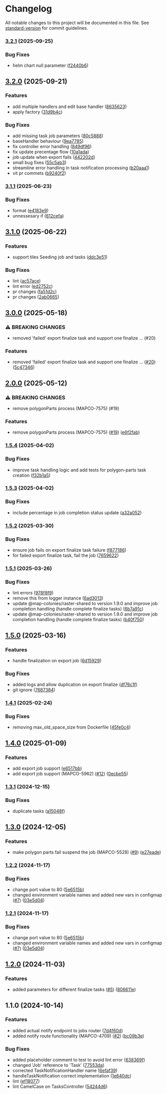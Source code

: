 # Changelog

All notable changes to this project will be documented in this file. See [standard-version](https://github.com/conventional-changelog/standard-version) for commit guidelines.

### [3.2.1](https://github.com/MapColonies/job-tracker/compare/v3.2.0...v3.2.1) (2025-09-25)


### Bug Fixes

* helm chart null parameter ([f2440b6](https://github.com/MapColonies/job-tracker/commit/f2440b60354e9ce6c661e0a1e973adda3e068fc7))

## [3.2.0](https://github.com/MapColonies/job-tracker/compare/v3.1.1...v3.2.0) (2025-09-21)


### Features

* add multiple handlers and edit base handler ([8635623](https://github.com/MapColonies/job-tracker/commit/8635623387047f692937db924c0d0ca4e6b64195))
* apply factory ([31d9b4c](https://github.com/MapColonies/job-tracker/commit/31d9b4c1fc93c1cec1bc24f3deebea16abb3b0dd))


### Bug Fixes

* add missing task job parameters ([80c5888](https://github.com/MapColonies/job-tracker/commit/80c58889e4a024290fb1ac5c09cadb08f9dd9646))
* baseHandler behaviour ([9ea7785](https://github.com/MapColonies/job-tracker/commit/9ea7785dd18f83f387377e6bc8bb9f28d7550928))
* fix controller error handling ([849df96](https://github.com/MapColonies/job-tracker/commit/849df96ea5c19a8d2b6c60b1c93b89144a008d2a))
* fix update precentage flow ([10a1ada](https://github.com/MapColonies/job-tracker/commit/10a1ada1df51cec879dcc27d9dd7cfd621c49b75))
* job update when export fails ([442202d](https://github.com/MapColonies/job-tracker/commit/442202d705bc181e3de79ce79dc69f48931900c7))
* small bug fixes ([55c5ab3](https://github.com/MapColonies/job-tracker/commit/55c5ab3ea5b4f63784bd16ecf124d93ca8324692))
* streamline error handling in task notification processing ([b20aaa1](https://github.com/MapColonies/job-tracker/commit/b20aaa11ce31db3cb69a5987e21e7ee53f44fccb))
* vit pr commets ([b9240f2](https://github.com/MapColonies/job-tracker/commit/b9240f2b341057a98b5b530c42d4c1dcc65adcf3))

### [3.1.1](https://github.com-personal/MapColonies/job-tracker/compare/v3.1.0...v3.1.1) (2025-06-23)


### Bug Fixes

* format ([e4183e9](https://github.com-personal/MapColonies/job-tracker/commit/e4183e9719f671135f2b62715e92772e0b36621b))
* unnessesary if ([612cefa](https://github.com-personal/MapColonies/job-tracker/commit/612cefa8f76859ce8c7c75362a66047177766d64))

## [3.1.0](https://github.com-personal/MapColonies/job-tracker/compare/v3.0.0...v3.1.0) (2025-06-22)


### Features

* support tiles Seeding job and tasks ([ddc3e51](https://github.com-personal/MapColonies/job-tracker/commit/ddc3e51d48d3506326e2fbab78a0ddb4679eba95))


### Bug Fixes

* lint ([ac57ace](https://github.com-personal/MapColonies/job-tracker/commit/ac57ace275ef650775f2be075fcf574c55cc69e5))
* lint error ([ed2752c](https://github.com-personal/MapColonies/job-tracker/commit/ed2752c3360a21ff796c7c8a5bfc1b4b035e572e))
* pr changes ([fa51d2c](https://github.com-personal/MapColonies/job-tracker/commit/fa51d2ceb5792c280c04eff1d4b01d25410b4369))
* pr changes ([2ab0665](https://github.com-personal/MapColonies/job-tracker/commit/2ab0665035d2b4869ee3d956421b2ff96ca37f59))

## [3.0.0](https://github.com/MapColonies/job-tracker/compare/v2.0.0...v3.0.0) (2025-05-18)


### ⚠ BREAKING CHANGES

* removed 'failed' export finalize task and support one finalize … (#20)

### Features

* removed 'failed' export finalize task and support one finalize … ([#20](https://github.com/MapColonies/job-tracker/issues/20)) ([5c47346](https://github.com/MapColonies/job-tracker/commit/5c47346e833fcfaf3724c71f5504dede0174c563))

## [2.0.0](https://github.com/MapColonies/job-tracker/compare/v1.5.4...v2.0.0) (2025-05-12)


### ⚠ BREAKING CHANGES

* remove polygonParts process  (MAPCO-7575) (#19)

### Features

* remove polygonParts process  (MAPCO-7575) ([#19](https://github.com/MapColonies/job-tracker/issues/19)) ([e6f2fab](https://github.com/MapColonies/job-tracker/commit/e6f2fabf0058be2224183d1a11b60cceb6c2b880))

### [1.5.4](https://github.com/MapColonies/job-tracker/compare/v1.5.3...v1.5.4) (2025-04-02)


### Bug Fixes

* improve task handling logic and add tests for polygon-parts task creation ([f32b1a5](https://github.com/MapColonies/job-tracker/commit/f32b1a5ae6cc04fb2214754d93f6c6673947be3a))

### [1.5.3](https://github.com/MapColonies/job-tracker/compare/v1.5.2...v1.5.3) (2025-04-02)


### Bug Fixes

* include percentage in job completion status update ([a32a052](https://github.com/MapColonies/job-tracker/commit/a32a052889d2b61024984624f975ee63b9b9ed43))

### [1.5.2](https://github.com/MapColonies/job-tracker/compare/v1.5.1...v1.5.2) (2025-03-30)


### Bug Fixes

* ensure job fails on export finalize task failure ([f877186](https://github.com/MapColonies/job-tracker/commit/f87718681ab3922f899c2709d56c657f850992fb))
* for failed export finalize task, fail the job ([7659622](https://github.com/MapColonies/job-tracker/commit/7659622626983917a2e1b172024b356811de05dd))

### [1.5.1](https://github.com/MapColonies/job-tracker/compare/v1.5.0...v1.5.1) (2025-03-26)


### Bug Fixes

* lint errors ([978f8f9](https://github.com/MapColonies/job-tracker/commit/978f8f96647de28b2412d9fa9b2fffcc1519197a))
* remove this from logger instance ([6ad3013](https://github.com/MapColonies/job-tracker/commit/6ad3013d233061d9ceecd7e928c7812d7b107748))
* update @map-colonies/raster-shared to version 1.9.0 and improve job completion handling (handle complete finalize tasks) ([6b7a91c](https://github.com/MapColonies/job-tracker/commit/6b7a91c3e5fd2e15cf6f06031091c4804bf736be))
* update @map-colonies/raster-shared to version 1.9.0 and improve job completion handling (handle complete finalize tasks) ([b40f750](https://github.com/MapColonies/job-tracker/commit/b40f750c69b4396ca1e95b2605016e0365b9bd16))

## [1.5.0](https://github.com/MapColonies/job-tracker/compare/v1.4.1...v1.5.0) (2025-03-16)


### Features

* handle finalization on export job ([6d15929](https://github.com/MapColonies/job-tracker/commit/6d15929003b7378957c48e0f04bf821a35a9a68d))


### Bug Fixes

* added logs and allow duplication on export finalize ([df76c1f](https://github.com/MapColonies/job-tracker/commit/df76c1f8ab9c10502cb2ebf6cfa499e78900a299))
* git ignore ([7687384](https://github.com/MapColonies/job-tracker/commit/76873840cfad0e98d7d864809ce206e27383f0a1))

### [1.4.1](https://github.com/MapColonies/job-tracker/compare/v1.4.0...v1.4.1) (2025-02-24)


### Bug Fixes

* removing max_old_space_size from Dockerfile ([45fe0c4](https://github.com/MapColonies/job-tracker/commit/45fe0c466e2f7764efa60f7f1ca2c3a067a2596a))

## [1.4.0](https://github.com/MapColonies/job-tracker/compare/v1.3.1...v1.4.0) (2025-01-09)


### Features

* add export job support ([e6517bb](https://github.com/MapColonies/job-tracker/commit/e6517bb10b55c09381bc04c0325531fae6280102))
* add export job support (MAPCO-5962) ([#12](https://github.com/MapColonies/job-tracker/issues/12)) ([0ecbe55](https://github.com/MapColonies/job-tracker/commit/0ecbe55374ea5b620308b5be3fffae71e4881165))

### [1.3.1](https://github.com/MapColonies/job-tracker/compare/v1.3.0...v1.3.1) (2024-12-15)


### Bug Fixes

* duplicate tasks ([a15048f](https://github.com/MapColonies/job-tracker/commit/a15048f0df80fa7da72d57614944ccc21c02b72e))

## [1.3.0](https://github.com/MapColonies/job-tracker/compare/v1.2.2...v1.3.0) (2024-12-05)


### Features

* make polygon parts fail suspend the job (MAPCO-5528) ([#9](https://github.com/MapColonies/job-tracker/issues/9)) ([e27eade](https://github.com/MapColonies/job-tracker/commit/e27eade0e3abd7b074162d446b91db32f740edb5))

### [1.2.2](https://github.com/MapColonies/job-tracker/compare/v1.2.0...v1.2.2) (2024-11-17)


### Bug Fixes

* change port value to 80 ([5e6515b](https://github.com/MapColonies/job-tracker/commit/5e6515b922080ea124b1323c3efc7e56df933c10))
* changed environment variable names and added new vars in configmap ([#7](https://github.com/MapColonies/job-tracker/issues/7)) ([03e5d04](https://github.com/MapColonies/job-tracker/commit/03e5d043e851c91a79a5e611c7efce41da91e06c))

### [1.2.1](https://github.com/MapColonies/job-tracker/compare/v1.2.0...v1.2.1) (2024-11-17)


### Bug Fixes

* change port value to 80 ([5e6515b](https://github.com/MapColonies/job-tracker/commit/5e6515b922080ea124b1323c3efc7e56df933c10))
* changed environment variable names and added new vars in configmap ([#7](https://github.com/MapColonies/job-tracker/issues/7)) ([03e5d04](https://github.com/MapColonies/job-tracker/commit/03e5d043e851c91a79a5e611c7efce41da91e06c))

## [1.2.0](https://github.com/MapColonies/job-tracker/compare/v1.1.0...v1.2.0) (2024-11-03)


### Features

* added parameters for different finalize tasks ([#5](https://github.com/MapColonies/job-tracker/issues/5)) ([806611e](https://github.com/MapColonies/job-tracker/commit/806611e2d97cc654083f6df72f3f24d004f84104))

## 1.1.0 (2024-10-14)


### Features

* added actual notify endpoint to jobs router ([7d4f60d](https://github.com/MapColonies/job-tracker/commit/7d4f60d972ba60dca264738165b185c8eaa690a3))
* added notify route functionality (MAPCO-4709) ([#2](https://github.com/MapColonies/job-tracker/issues/2)) ([bc09b3e](https://github.com/MapColonies/job-tracker/commit/bc09b3e5eef4286c854a4f93d4ec2576adcf7eac))


### Bug Fixes

* added placeholder comment to test to avoid lint error ([638369f](https://github.com/MapColonies/job-tracker/commit/638369f939abd5e5ff471a8f261c0359c8c56be8))
* changed 'Job' reference to 'Task' ([77553da](https://github.com/MapColonies/job-tracker/commit/77553dae77bdbc9ecf4a2bb1be1672ac796e73ed))
* corrected TaskNotificationHandler name ([6efaf39](https://github.com/MapColonies/job-tracker/commit/6efaf39503b38c010278ed8bb556b050da37de61))
* handleTaskNotification correct implementation ([1e640dc](https://github.com/MapColonies/job-tracker/commit/1e640dc74f665a9ac97fe7fe0b38176aef32f3aa))
* lint ([ef18077](https://github.com/MapColonies/job-tracker/commit/ef18077e710f8a77fd1b060eff7838caf9ec538b))
* lint CamelCase on TasksController ([54244d6](https://github.com/MapColonies/job-tracker/commit/54244d622337add35485b5ac468571bac745ce5e))
